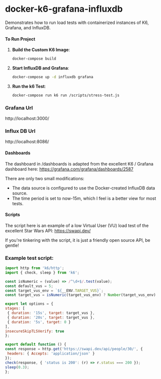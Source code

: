 # docker-k6-grafana-influxdb

Demonstrates how to run load tests with containerized instances of K6, Grafana, and InfluxDB.

#### To Run Project

1. **Build the Custom K6 Image**:
   ```sh
   docker-compose build

2. **Start InfluxDB and Grafana**:
   ```sh
   docker-compose up -d influxdb grafana

3. **Run the k6 Test**:
    ```sh
    docker-compose run k6 run /scripts/stress-test.js


### Grafana Url
http://localhost:3000/

### Influx DB Url 
http://localhost:8086/



#### Dashboards
The dashboard in /dashboards is adapted from the excellent K6 / Grafana dashboard here:
https://grafana.com/grafana/dashboards/2587

There are only two small modifications:
* The data source is configured to use the Docker-created InfluxDB data source.
* The time period is set to now-15m, which I feel is a better view for most tests.

#### Scripts
The script here is an example of a low Virtual User (VU) load test of the excellent Star Wars API:
https://swapi.dev/

If you're tinkering with the script, it is just a friendly open source API, be gentle!

### Example test script:

```javascript
import http from 'k6/http';
import { check, sleep } from 'k6';

const isNumeric = (value) => /^\d+$/.test(value);
const default_vus = 5;
const target_vus_env = `${__ENV.TARGET_VUS}`;
const target_vus = isNumeric(target_vus_env) ? Number(target_vus_env) : default_vus;

export let options = {
stages: [
 { duration: '15s', target: target_vus },
 { duration: '20s', target: target_vus },
 { duration: '5s', target: 0 }
],
insecureSkipTLSVerify: true
};

export default function () {
const response = http.get('https://swapi.dev/api/people/30/', {
 headers: { Accepts: 'application/json' }
});
check(response, { 'status is 200': (r) => r.status === 200 });
sleep(0.3);
};